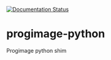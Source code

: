 [![Documentation Status](https://readthedocs.org/projects/progimage-python/badge/?version=latest)](https://progimage-python.readthedocs.io/en/latest/?badge=latest)

# progimage-python
Progimage python shim
